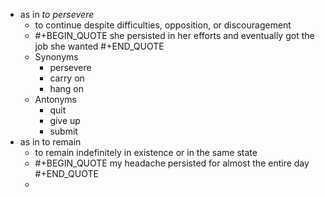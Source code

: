 - as in *to persevere*
	- to continue despite difficulties, opposition, or discouragement
	- #+BEGIN_QUOTE
	  she persisted in her efforts and eventually got the job she wanted
	  #+END_QUOTE
	- Synonyms
		- persevere
		- carry on
		- hang on
	- Antonyms
		- quit
		- give up
		- submit
- as in to remain
	- to remain indefinitely in existence or in the same state
	- #+BEGIN_QUOTE
	  my headache persisted for almost the entire day
	  #+END_QUOTE
	-